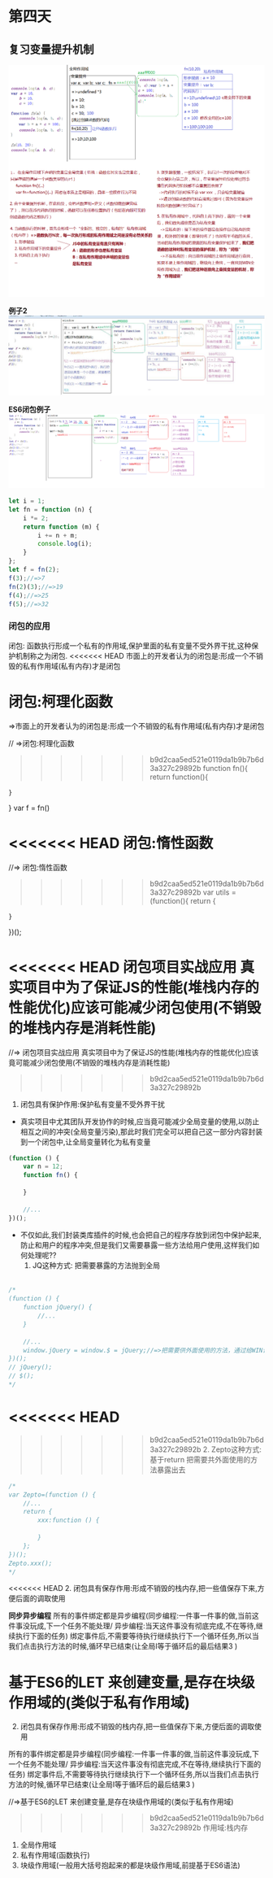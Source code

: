 # 第四天
## 复习变量提升机制
![变量提升机制](./复习变量提升机制例子.png)

**例子2**
![变量提制](./复习例子二.jpg)

**ES6闭包例子**
![变量提制](./闭包例子.png)
```Javascript
let i = 1;
let fn = function (n) {
    i *= 2;
    return function (m) {
        i += n + m;
        console.log(i);
    }
};
let f = fn(2);
f(3);//=>7
fn(2)(3);//=>19
f(4);//=>25
f(5);//=>32
```
###  闭包的应用
闭包: 函数执行形成一个私有的作用域,保护里面的私有变量不受外界干扰,这种保护机制称之为闭包.
<<<<<<< HEAD
市面上的开发者认为的闭包是:形成一个不销毁的私有作用域(私有内存)才是闭包

闭包:柯理化函数
=======
=>市面上的开发者认为的闭包是:形成一个不销毁的私有作用域(私有内存)才是闭包

// =>闭包:柯理化函数
>>>>>>> b9d2caa5ed521e0119da1b9b7b6d3a327c29892b
function fn(){
    return function(){

    }
}
var f = fn()

<<<<<<< HEAD
闭包:惰性函数
=======

//=> 闭包:惰性函数

>>>>>>> b9d2caa5ed521e0119da1b9b7b6d3a327c29892b
var utils = (function(){
    return {

    }
})();

<<<<<<< HEAD
 闭包项目实战应用
真实项目中为了保证JS的性能(堆栈内存的性能优化)应该可能减少闭包使用(不销毁的堆栈内存是消耗性能)
=======
//=> 闭包项目实战应用
    真实项目中为了保证JS的性能(堆栈内存的性能优化)应该竟可能减少闭包使用(不销毁的堆栈内存是消耗性能)
>>>>>>> b9d2caa5ed521e0119da1b9b7b6d3a327c29892b
1. 闭包具有保护作用:保护私有变量不受外界干扰
- 真实项目中尤其团队开发协作的时候,应当竟可能减少全局变量的使用,以防止相互之间的冲突(全局变量污染),那此时我们完全可以把自己这一部分内容封装到一个闭包中,让全局变量转化为私有变量

```javascript
(function () {
    var n = 12;
    function fn() {

    }

    //...
})();
```
- 不仅如此,我们封装类库插件的时候,也会把自己的程序存放到闭包中保护起来,防止和用户的程序冲突,但是我们又需要暴露一些方法给用户使用,这样我们如何处理呢??
    1. JQ这种方式: 把需要暴露的方法抛到全局
```javascript

/*
(function () {
    function jQuery() {
        //...
    }

    //...
    window.jQuery = window.$ = jQuery;//=>把需要供外面使用的方法，通过给WIN设置属性的方式暴露出去
})();
// jQuery();
// $();
*/

```
<<<<<<< HEAD
=======


>>>>>>> b9d2caa5ed521e0119da1b9b7b6d3a327c29892b
    2. Zepto这种方式:基于return 把需要共外面使用的方法暴露出去
```javascript
/*
var Zepto=(function () {
    //...
    return {
        xxx:function () {

        }
    };
})();
Zepto.xxx();
*/
```
<<<<<<< HEAD
2. 闭包具有保存作用:形成不销毁的栈内存,把一些值保存下来,方便后面的调取使用


**同步异步编程**
所有的事件绑定都是异步编程(同步编程:一件事一件事的做,当前这件事没玩成,下一个任务不能处理/ 异步编程:当天这件事没有彻底完成,不在等待,继续执行下面的任务) 绑定事件后,不需要等待执行继续执行下一个循环任务,所以当我们点击执行方法的时候,循环早已结束(让全局I等于循环后的最后结果3 )


 
 基于ES6的LET 来创建变量,是存在块级作用域的(类似于私有作用域)
=======

2. 闭包具有保存作用:形成不销毁的栈内存,把一些值保存下来,方便后面的调取使用



所有的事件绑定都是异步编程(同步编程:一件事一件事的做,当前这件事没玩成,下一个任务不能处理/ 异步编程:当天这件事没有彻底完成,不在等待,继续执行下面的任务) 绑定事件后,不需要等待执行继续执行下一个循环任务,所以当我们点击执行方法的时候,循环早已结束(让全局I等于循环后的最后结果3 )



//=>基于ES6的LET 来创建变量,是存在块级作用域的(类似于私有作用域)
>>>>>>> b9d2caa5ed521e0119da1b9b7b6d3a327c29892b
作用域:栈内存
1. 全局作用域
2. 私有作用域(函数执行)
3. 块级作用域(一般用大括号抱起来的都是块级作用域,前提基于ES6语法)